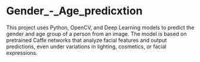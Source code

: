 # Gender_-_Age_predicxtion
This project uses Python, OpenCV, and Deep Learning models to predict the gender and age group of a person from an image. The model is based on pretrained Caffe networks that analyze facial features and output predictions, even under variations in lighting, cosmetics, or facial expressions.
